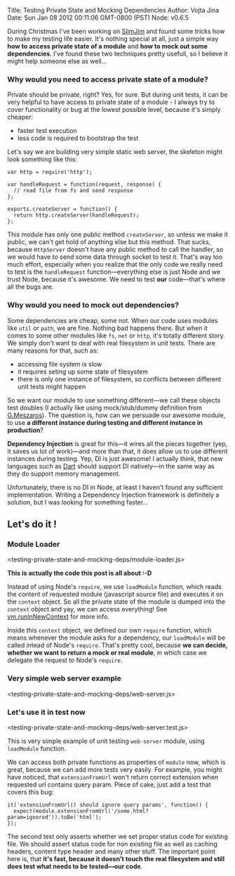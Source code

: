Title: Testing Private State and Mocking Dependencies
Author: Vojta Jina
Date: Sun Jan 08 2012 00:11:06 GMT-0800 (PST)
Node: v0.6.5


During Christmas I've been working on [SlimJim] and found some tricks how to make my testing life
easier. It's nothing special at all, just a simple way **how to access private state of a module**
and **how to mock out some dependencies**. I've found these two techniques pretty usefull, so I
believe it might help someone else as well...



### Why would you need to access private state of a module?

Private should be private, right? Yes, for sure. But during unit tests, it can be very helpful to
have access to private state of a module - I always try to cover functionality or bug at the lowest
possible level, because it's simply cheaper:

- faster test execution
- less code is required to bootstrap the test

Let's say we are building very simple static web server, the skeleton might look something like
this:

	var http = require('http');

	var handleRequest = function(request, response) {
	  // read file from fs and send response
	};

	exports.createServer = function() {
	  return http.createServer(handleRequest);
	};

This module has only one public method `createServer`, so unless we make it public, we can't get
hold of anything else but this method. That sucks, because `HttpServer` doesn't have any public
method to call the handler, so we would have to send some data through socket to test it. That's way
too much effort, especially when you realize that the only code we really need to test is the
`handleRequest` function—everything else is just Node and we trust Node, because it's awesome. We
need to test **our** code—that's where all the bugs are.



### Why would you need to mock out dependencies?

Some dependencies are cheap, some not. When our code uses modules like `util` or `path`, we are
fine. Nothing bad happens there. But when it comes to some other modules like `fs`, `net` or `http`,
it's totally different story. We simply don't want to deal with real filesystem in unit tests. There
are many reasons for that, such as:

- accessing file system is slow
- it requires seting up some state of filesystem
- there is only one instance of filesystem, so conflicts between different unit tests might happen

So we want our module to use something different—we call these objects test doubles (I actually
like using mock/stub/dummy definition from [G.Meszaros]). The question is, how can we persuade our
awesome module, to use **a different instance during testing and different instance in production**?

**Dependency Injection** is great for this—it wires all the pieces together (yep, it saves us lot
of work)—and more than that, it does allow us to use different instances during testing. Yep, DI is
just awesome! I actually think, that new languages such as [Dart] should support DI natively—in the
same way as they do support memory management.

Unfortunately, there is no DI in Node, at least I haven't found any sufficient implementation.
Writing a Dependency Injection framework is definitely a solution, but I was looking for something
faster...



## Let's do it !


### Module Loader

<testing-private-state-and-mocking-deps/module-loader.js>

**This is actually the code this post is all about :-D**

Instead of using Node's `require`, we use `loadModule` function, which reads the content of
requested module (javascript source file) and executes it on the `context` object. So all the
private state of the module is dumped into the `context` object and yay, we can access everything!
See [vm.runInNewContext] for more info.

Inside this `context` object, we defined our own `require` function, which means whenever the module
asks for a dependency, our `loadModule` will be called intead of Node's `require`. That's pretty
cool, because **we can decide, whether we want to return a mock or real module**, in which case we
delegate the request to Node's `require`.


### Very simple web server example

<testing-private-state-and-mocking-deps/web-server.js>


### Let's use it in test now

<testing-private-state-and-mocking-deps/web-server.test.js>

This is very simple example of unit testing `web-server` module, using `loadModule` function.

We can access both private functions as properties of `module` now, which is great, because we can
add more tests very easily. For example, you might have noticed, that `extensionFromUrl` won't
return correct extension when requested url contains query param. Piece of cake, just add a test
that covers this bug:

	it('extensionFromUrl() should ignore query params', function() {
	  expect(module.extensionFromUrl('/some.html?param=ignored')).toBe('html');
	});

The second test only asserts whether we set proper status code for existing file. We should assert
status code for non existing file as well as caching headers, content type header and many other
stuff. The important point here is, that **it's fast, because it doesn't touch the real filesystem
and still does test what needs to be tested—our code**.


[SlimJim]: http://github.com/vojtajina/slim-jim/
[G.Meszaros]: http://xunitpatterns.com/Test%20Double.html
[vm.runInNewContext]: http://nodejs.org/docs/latest/api/vm.html#vm.runInNewContext
[Dart]: http://www.dartlang.org/
